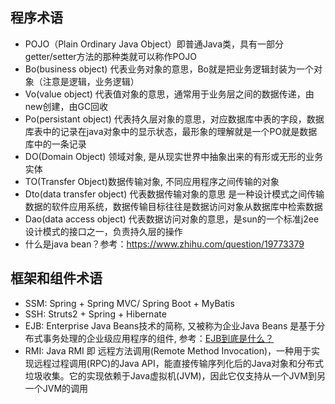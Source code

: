 ## 程序术语
* POJO（Plain Ordinary Java Object）即普通Java类，具有一部分getter/setter方法的那种类就可以称作POJO
* Bo(business object) 代表业务对象的意思，Bo就是把业务逻辑封装为一个对象（注意是逻辑，业务逻辑）
* Vo(value object) 代表值对象的意思，通常用于业务层之间的数据传递，由new创建，由GC回收
* Po(persistant object) 代表持久层对象的意思，对应数据库中表的字段，数据库表中的记录在java对象中的显示状态，最形象的理解就是一个PO就是数据库中的一条记录
* DO(Domain Object) 领域对象, 是从现实世界中抽象出来的有形或无形的业务实体
* TO(Transfer Object)数据传输对象, 不同应用程序之间传输的对象
* Dto(data transfer object) 代表数据传输对象的意思 是一种设计模式之间传输数据的软件应用系统，数据传输目标往往是数据访问对象从数据库中检索数据
* Dao(data access object) 代表数据访问对象的意思，是sun的一个标准j2ee设计模式的接口之一，负责持久层的操作
* 什么是java bean？参考：https://www.zhihu.com/question/19773379

## 框架和组件术语
* SSM: Spring + Spring MVC/ Spring Boot + MyBatis
* SSH: Struts2 + Spring + Hibernate
* EJB: Enterprise Java Beans技术的简称, 又被称为企业Java Beans 是基于分布式事务处理的企业级应用程序的组件, 参考：[EJB到底是什么？](https://blog.csdn.net/kouzhaokui/article/details/89176541)
* RMI:  Java RMI 即 远程方法调用(Remote Method Invocation)，一种用于实现远程过程调用(RPC)的Java API，能直接传输序列化后的Java对象和分布式垃圾收集。它的实现依赖于Java虚拟机(JVM)，因此它仅支持从一个JVM到另一个JVM的调用

